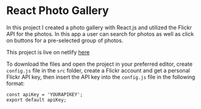 # React Photo Gallery

In this project I created a photo gallery with React.js and utilized the Flickr API for the photos. In this app a user can search for photos as well as click on buttons for a pre-selected group of photos.

This project is live on netlify [here](https://witzel-react-photo-gallery.netlify.app/)

To download the files and open the project in your preferred editor, create `config.js` file in the `src` folder, create a Flickr account and get a personal Flickr API key, then insert the API key into the `config.js` file in the following format:

```
const apiKey = 'YOURAPIKEY';
export default apiKey;
```

